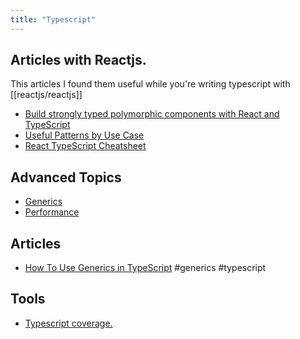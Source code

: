```yaml
---
title: "Typescript"
---
```


## Articles with Reactjs.
This articles I found them useful while you're writing typescript with [[reactjs/reactjs]]

- [Build strongly typed polymorphic components with React and TypeScript](https://blog.logrocket.com/build-strongly-typed-polymorphic-components-react-typescript/)
- [Useful Patterns by Use Case](https://github.com/typescript-cheatsheets/react/blob/main/docs/advanced/patterns_by_usecase.md)
- [React TypeScript Cheatsheet](https://react-typescript-cheatsheet.netlify.app/)

## Advanced Topics
- [Generics](https://www.typescriptlang.org/docs/handbook/2/generics.html)
- [Performance](https://github.com/microsoft/TypeScript/wiki/Performance)

## Articles
- [How To Use Generics in TypeScript](https://www.digitalocean.com/community/tutorials/how-to-use-generics-in-typescript) #generics #typescript 


## Tools
- [Typescript coverage.](https://github.com/alexcanessa/typescript-coverage-report)
